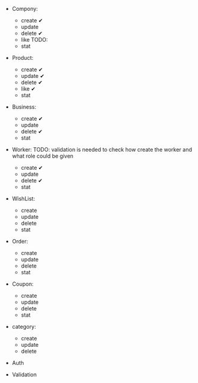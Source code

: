<!-- TODO: -->

- Compony:

  - create ✔
  - update
  - delete ✔
  - like TODO:
  - stat

- Product:

  - create ✔
  - update ✔
  - delete ✔
  - like ✔
  - stat

- Business:

  - create ✔
  - update
  - delete ✔
  - stat

- Worker:
  TODO: validation is needed to check how create the worker and what role could be given

  - create ✔
  - update
  - delete ✔
  - stat

- WishList:

  - create
  - update
  - delete
  - stat

- Order:

  - create
  - update
  - delete
  - stat

- Coupon:

  - create
  - update
  - delete
  - stat

- category:

  - create
  - update
  - delete

- Auth

- Validation
